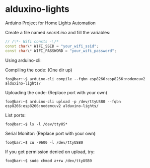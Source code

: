 # alduxino-lights
Arduino Project for Home Lights Automation

Create a file named *_secret_.ino* and fill the variables:

```cpp
// /\*- Wifi consts -\/*
const char\* WIFI_SSID = "your_wifi_ssid";
const char\* WIFI_PASSWORD = "your_wifi_password";
```

Using arduino-cli:


Compiling the code: (One dir up)
```console
foo@bar:~$ arduino-cli compile --fqbn esp8266:esp8266:nodemcuv2 alduxino-lights/
```

Uploading the code: (Replace port with your own)
```console
foo@bar:~$ arduino-cli upload -p /dev/ttyUSB0 --fqbn esp8266:esp8266:nodemcuv2 alduxino-lights/
```

List ports:
```console
foo@bar:~$ ls -l /dev/ttyUS*
```

Serial Monitor: (Replace port with your own)
```console
foo@bar:~$ cu -9600 -l /dev/ttyUSB0
```

If you get permission denied on upload, try:
```console
foo@bar:~$ sudo chmod a+rw /dev/ttyUSB0
```
